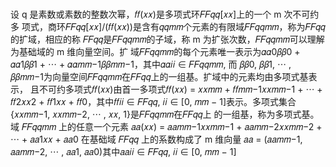 #
设 q 是素数或素数的整数次幂，𝑓𝑓(𝑥𝑥)是多项式环𝐹𝐹𝑞𝑞[𝑥𝑥]上的一个 m 次不可约多 项式，商环𝐹𝐹𝑞𝑞[𝑥𝑥]/(𝑓𝑓(𝑥𝑥))是含有𝑞𝑞𝑚𝑚个元素的有限域𝐹𝐹𝑞𝑞𝑚𝑚，称为𝐹𝐹𝑞𝑞的扩域，相应的称 𝐹𝐹𝑞𝑞是𝐹𝐹𝑞𝑞𝑚𝑚的子域，称 m 为扩张次数，𝐹𝐹𝑞𝑞𝑚𝑚可以理解为基础域的 m 维向量空间。扩 域𝐹𝐹𝑞𝑞𝑚𝑚的每个元素唯一表示为𝛼𝛼0𝛽𝛽0 + 𝛼𝛼1𝛽𝛽1 + ⋯ + 𝛼𝛼𝑚𝑚−1𝛽𝛽𝑚𝑚−1，其中𝛼𝛼𝑖𝑖 ∈ 𝐹𝐹𝑞𝑞𝑚𝑚, 而 𝛽𝛽0, 𝛽𝛽1, ⋯ , 𝛽𝛽𝑚𝑚−1为向量空间𝐹𝐹𝑞𝑞𝑚𝑚在𝐹𝐹𝑞𝑞上的一组基。扩域中的元素均由多项式基表示， 且不可约多项式𝑓𝑓(𝑥𝑥)由首一多项式𝑓𝑓(𝑥𝑥) = 𝑥𝑥𝑚𝑚 + 𝑓𝑓𝑚𝑚−1𝑥𝑥𝑚𝑚−1 + ⋯ + 𝑓𝑓2𝑥𝑥2 + 𝑓𝑓1𝑥𝑥 + 𝑓𝑓0，其中𝑓𝑓𝑖𝑖 ∈ 𝐹𝐹𝑞𝑞, 𝑖𝑖 ∈ [0, 𝑚𝑚 − 1]表示。多项式集合{𝑥𝑥𝑚𝑚−1, 𝑥𝑥𝑚𝑚−2, ⋯ , 𝑥𝑥, 1}是𝐹𝐹𝑞𝑞𝑚𝑚在𝐹𝐹𝑞𝑞上 的一组基，称为多项式基。域 𝐹𝐹𝑞𝑞𝑚𝑚 上的任意一个元素 𝑎𝑎(𝑥𝑥) = 𝑎𝑎𝑚𝑚−1𝑥𝑥𝑚𝑚−1 + 𝑎𝑎𝑚𝑚−2𝑥𝑥𝑚𝑚−2 + ⋯ + 𝑎𝑎1𝑥𝑥 + 𝑎𝑎0 在基础域 𝐹𝐹𝑞𝑞 上的系数构成了 m 维向量 𝑎𝑎 = (𝑎𝑎𝑚𝑚−1, 𝑎𝑎𝑚𝑚−2, ⋯ , 𝑎𝑎1, 𝑎𝑎0)其中𝑎𝑎𝑖𝑖 ∈ 𝐹𝐹𝑞𝑞, 𝑖𝑖 ∈ [0, 𝑚𝑚 − 1]